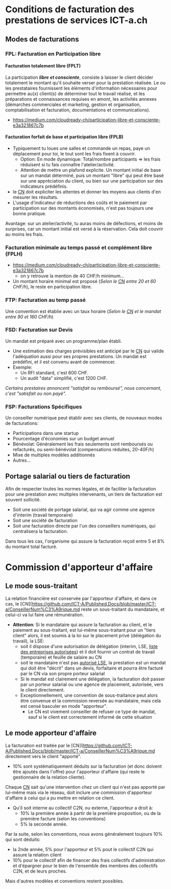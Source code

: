 # Conditions de facturation des prestations de services ICT-a.ch
## Modes de facturations
### FPL: Facturation en Participation libre
#### Facturation totalement libre (FPLT)
La participation **_libre et consciente_**, consiste à laisser le client décider totalement le montant qu'il souhaite verser pour la prestation réalisée. Le ou les prestataires fournissent les éléments d'information nécessaires pour permettre au(x) client(s) de déterminer tout le travail réalisé, et les préparations et connaissances requises en amont, les activités annexes (démarches commerciales et marketing, gestion et organisation, comptabilisation et facturation, documentations et communications).
* https://medium.com/cloudready-ch/participation-libre-et-consciente-e3a321867c7b

#### Facturation forfait de base et participation libre (FPLB)
* Typiquement tu loues une salles et commande un repas, paye un déplacement pour toi, le tout sont les frais fixent à couvrir.
  * Option: En mode dynamique: Total/nombre participants => les frais réduisent si tu fais connaître l'atelier/activité.
  * Attention de mettre un plafond explicite.
Un montant initial de base sur un mandat déterminé, puis un montant "libre" qui peut être basé sur une appréciation du client, ou bien sur une participation sur des indicateurs prédéfinis.
* le [CN](https://github.com/ICT-A/Published.Docs/blob/master/ICT-a/ConseillerNum%C3%A9rique.md) doit expliciter les attentes et donner les moyens aux clients d'en mesurer les résultats.
* L'usage d'indicateur de réductions des coûts et le paiement par participation sur des montants économisés, n'est pas toujours une bonne pratique.

Avantage: sur un atelier/activité, tu auras moins de défections, et moins de surprises, car un montant initial est versé à la réservation. Cela doit couvrir au moins les frais.

### Facturation minimale au temps passé et complément libre (FPLH)
* https://medium.com/cloudready-ch/participation-libre-et-consciente-e3a321867c7b
  * on y retrouve la mention de 40 CHF/h minimum...
* Un montant horaire minimal est proposé (_Selon le [CN](https://github.com/ICT-A/Published.Docs/blob/master/ICT-a/ConseillerNum%C3%A9rique.md) entre 20 et 60 CHF/h_), le reste en participation libre.

### FTP: Facturation au temp passé
Une convention est établie avec un taux horaire (_Selon le [CN](https://github.com/ICT-A/Published.Docs/blob/master/ICT-a/ConseillerNum%C3%A9rique.md) et le mandat entre 90 et 160 CHF/h_)

### FSD: Facturation sur Devis
Un mandat est préparé avec un programme/plan établi.
* Une estimation des charges prévisibles est anticipé par le [CN](https://github.com/ICT-A/Published.Docs/blob/master/ICT-a/ConseillerNum%C3%A9rique.md) qui valide l'adéquation aussi pour ses propres prestations.
Un mandat est prédéfini, et il est convenu avant de commencer.
* Exemple:
  * Un RFI standard, c'est 600 CHF.
  * Un audit "data" simplifié, c'est 1200 CHF.
  
_Certains prestaires annoncent "satisfait ou remboursé", nous concernant, c'est "satisfait ou non payé"._

### FSP: Facturations Spécifiques
Un conseiller numérique peut établir avec ses clients, de nouveaux modes de facturations:
* Participations dans une startup
* Pourcentage d'économies sur un budget annuel
* Bénévolat: Généralement les frais seulements sont remboursés ou refacturés, ou semi-bénévolat (compensations réduites, 20-40F/h)
* Mixe de multiples modèles additionnés
* Autres...

## Portage salarial ou tiers de facturation
Afin de respecter toutes les normes légales, et de faciliter la facturation pour une prestation avec multiples intervenants, un tiers de facturation est souvent sollicité.
* Soit une société de portage salarial, qui va agir comme une agence d'interim (travail temporaire)
* Soit une société de facturation
* Soit une facturation directe par l'un des conseillers numériques, qui centralisera la facturation.

Dans tous les cas, l'organisme qui assure la facturation reçoit entre 5 et 8% du montant total facturé.

# Commission d'apporteur d'affaire
## Le mode sous-traitant
La relation financière est conservée par l'apporteur d'affaire, et dans ce cas, le [CN](https://github.com/ICT-A/Published.Docs/blob/master/ICT-a/ConseillerNum%C3%A9rique.md reste un sous-traitant du mandataire, et celui-ci va lui faire une rémunération.
* **Attention**: Si le mandataire qui assure la facturation au client, et le paiement au sous-traitant, est lui-même sous-traitant pour un "tiers client" alors, il est soumis à la loi sur le placement privé (délégation du travail), la LSE: 
  * soit il dispose d'une autorisation de délégation (interim, LSE, [liste des entreprises autorisées](http://www.avg-seco.admin.ch/WebVerzeichnis/ServletWebVerzeichnis)) et il doit fournir un contrat de travail (temporaire) et feuille de salaire au CN
  * soit le mandataire n'est pas [autorisé LSE](https://www.kmu.admin.ch/dam/kmu/fr/dokumente/savoir-pratique/personnel/Merkblatt_Personalverleih_2016_d_22-3-2017.pdf.download.pdf/Merkblatt_Personalverleih_2016_d_22-3-2017_FR.pdf), la prestation est un mandat qui doit être "décrit" dans un devis, forfaitaire et pourra être facturé par le CN via son propre porteur salarial
  * Si le mandat est clairement une délégation, la facturation doit passer par un porteur salarial ou une agence de placement, autorisée, vers le client directement.
  * Exceptionnellement, une convention de sous-traitance peut alors être convenue et la commission reversée au mandataire, mais cela est censé basculer en mode "apporteur".
    * Le CN est vivement conseiller de refuser ce type de mandat, sauf si le client est correctement informé de cette situation

## Le mode apporteur d'affaire
La facturation est traitée par le [CN](https://github.com/ICT-A/Published.Docs/blob/master/ICT-a/ConseillerNum%C3%A9rique.md directement vers le client "apporté". 
* 10% sont systématiquement déduits sur la facturation (et donc doivent être ajoutés dans l'offre) pour l'apporteur d'affaire (qui reste le gestionnaire de la relation cliente).

Chaque [CN](https://github.com/ICT-A/Published.Docs/blob/master/ICT-a/ConseillerNum%C3%A9rique.md) sait qu'une intervention chez un client qui n'est pas apporté par lui-même mais via le réseau, doit inclure une commission d'apporteur d'affaire à celui qui a pu mettre en relation ce client.
* Qu'il soit interne au collectif C2N, ou externe, l'apporteur a droit à:
  * 10% la première année à partir de la première proposition, ou de la première facture (selon les conventions)
  * 5% la seconde année.

Par la suite, selon les conventions, nous avons généralement toujours 10% qui sont déduits:
* la 2nde année, 5% pour l'apporteur et 5% pout le collectif C2N qui assure la relation client
* 10% pour le collectif afin de financer des frais collectifs d'administration et d'épargner pour le bien de l'ensemble des membres des collectifs C2N, et de leurs proches.

Mais d'autres modèles et conventions restent possibles.
